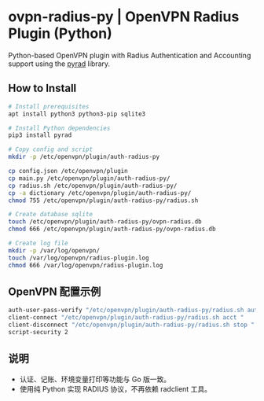 # ovpn-radius-py | OpenVPN Radius Plugin (Python)

Python-based OpenVPN plugin with Radius Authentication and Accounting support using the [pyrad](https://github.com/pyradius/pyrad) library.

## How to Install

```bash
# Install prerequisites
apt install python3 python3-pip sqlite3

# Install Python dependencies
pip3 install pyrad

# Copy config and script
mkdir -p /etc/openvpn/plugin/auth-radius-py

cp config.json /etc/openvpn/plugin
cp main.py /etc/openvpn/plugin/auth-radius-py/
cp radius.sh /etc/openvpn/plugin/auth-radius-py/
cp -a dictionary /etc/openvpn/plugin/auth-radius-py/
chmod 755 /etc/openvpn/plugin/auth-radius-py/radius.sh

# Create database sqlite
touch /etc/openvpn/plugin/auth-radius-py/ovpn-radius.db
chmod 666 /etc/openvpn/plugin/auth-radius-py/ovpn-radius.db

# Create log file
mkdir -p /var/log/openvpn/
touch /var/log/openvpn/radius-plugin.log
chmod 666 /var/log/openvpn/radius-plugin.log
```


## OpenVPN 配置示例

```bash
auth-user-pass-verify "/etc/openvpn/plugin/auth-radius-py/radius.sh auth " via-file
client-connect "/etc/openvpn/plugin/auth-radius-py/radius.sh acct "
client-disconnect "/etc/openvpn/plugin/auth-radius-py/radius.sh stop "
script-security 2
```

## 说明

- 认证、记账、环境变量打印等功能与 Go 版一致。
- 使用纯 Python 实现 RADIUS 协议，不再依赖 radclient 工具。

